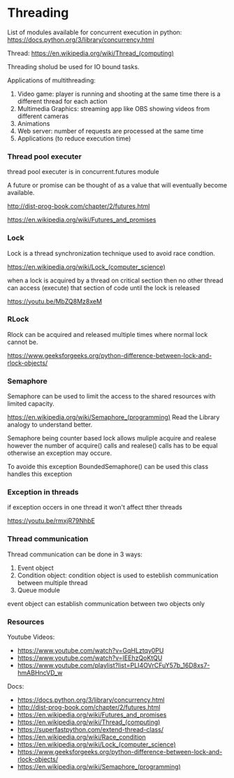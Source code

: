 # Threading

List of modules available for concurrent execution in python: https://docs.python.org/3/library/concurrency.html

Thread: https://en.wikipedia.org/wiki/Thread_(computing)

Threading sholud be used for IO bound tasks.

Applications of multithreading:
1. Video game: player is running and shooting at the same time there is a different thread for each action
2. Multimedia Graphics: streaming app like OBS showing videos from different cameras
3. Animations
4. Web server: number of requests are processed at the same time
5. Applications (to reduce execution time)


### Thread pool executer
thread pool executer is in concurrent.futures module

A future or promise can be thought of as a value that will eventually become available.

http://dist-prog-book.com/chapter/2/futures.html

https://en.wikipedia.org/wiki/Futures_and_promises

### Lock
Lock is a thread synchronization technique used to avoid race condtion.

https://en.wikipedia.org/wiki/Lock_(computer_science)

when a lock is acquired by a thread on critical section then no other thread can access (execute) that section of code until the lock is released

https://youtu.be/MbZQ8Mz8xeM

### RLock
Rlock can be acquired and released multiple times where normal lock cannot be.

https://www.geeksforgeeks.org/python-difference-between-lock-and-rlock-objects/

### Semaphore
Semaphore can be used to limit the access to the shared resources with limited capacity.

https://en.wikipedia.org/wiki/Semaphore_(programming) Read the Library analogy to understand better.

Semaphore being counter based lock allows muliple acquire and realese however the number of acquire() calls and realese() calls has to be equal otherwise an exception may occure.

To avoide this exception BoundedSemaphore() can be used this class handles this exception

### Exception in threads
if exception occers in one thread it won't affect tther threads

https://youtu.be/rmxjR79NhbE

### Thread communication
Thread communication can be done in 3 ways:
        
1. Event object
2. Condition object: condition object is used to esteblish communication between multiple thread
3. Queue module

event object can establish communication between two objects only

### Resources
Youtube Videos:
* https://www.youtube.com/watch?v=GqHLztqy0PU
* https://www.youtube.com/watch?v=IEEhzQoKtQU
* https://www.youtube.com/playlist?list=PLI4OVrCFuY57b_16D8xs7-hmABHncVD_w

Docs:
* https://docs.python.org/3/library/concurrency.html
* http://dist-prog-book.com/chapter/2/futures.html
* https://en.wikipedia.org/wiki/Futures_and_promises
* https://en.wikipedia.org/wiki/Thread_(computing)
* https://superfastpython.com/extend-thread-class/
* https://en.wikipedia.org/wiki/Race_condition
* https://en.wikipedia.org/wiki/Lock_(computer_science)
* https://www.geeksforgeeks.org/python-difference-between-lock-and-rlock-objects/
* https://en.wikipedia.org/wiki/Semaphore_(programming) 